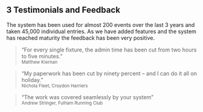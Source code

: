 <div markdown="1" data-aos="fade-up">

## __3__ Testimonials and Feedback

The system has been used for almost 200 events over the last 3 years and taken 45,000 individual entries. As we have added features and the system has reached maturity the feedback has been very positive.

> “For every single fixture, the admin time has been cut from two hours to five minutes.”  
<small>Matthew Kiernan</small>

> “My paperwork has been cut by ninety percent – and I can do it all on holiday.”  
<small>Nichola Fleet, Croydon Harriers</small>

> “The work was covered seamlessly by your system”  
<small>Andrew Stringer, Fulham Running Club</small>

</div>